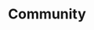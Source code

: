 ---
extends: _layouts.tag
title: Community
description: A collection of Articles that are about Community.
---